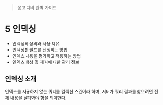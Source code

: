 > 몽고 디비 완벽 가이드



# 5 인덱싱

* 인덱싱의 정의와 사용 이유
* 인덱싱할 필드를 선정하는 방법
* 인덱스 사용을 평가하고 적용하는 방법
* 인덱스 생성 및 제거에 대한 관리 정보

## 인덱싱 소개

인덱스를 사용하지 않는 쿼리를 컬렉션 스캔이라 하며, 서버가 쿼리 결과를 찾으려면 전체 내용을 살펴봐야 함을 의미한다.
